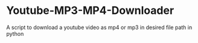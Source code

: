 # Youtube-MP3-MP4-Downloader
A script to download a youtube video as mp4 or mp3 in desired file path in python

